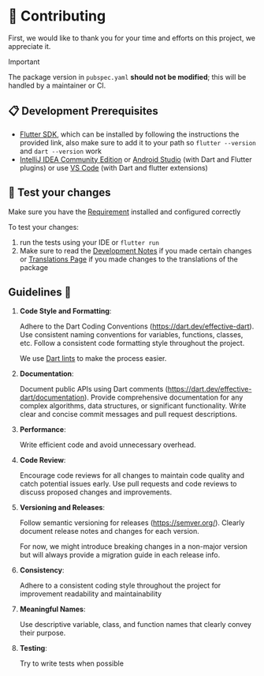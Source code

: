 # 🌱 Contributing

First, we would like to thank you for your time and efforts on this project, we appreciate it.

> [!IMPORTANT]
> The package version in `pubspec.yaml` **should not be modified**; this will be handled by a maintainer or CI.

## 📋 Development Prerequisites

- [Flutter SDK](https://docs.flutter.dev/get-started/install), which can be installed by following the instructions the
  provided link, also make sure to add it to your path so `flutter --version` and `dart --version` work
- [IntelliJ IDEA Community Edition](https://www.jetbrains.com/idea/download/)
  or [Android Studio](https://developer.android.com/studio) (with Dart and Flutter plugins) or
  use [VS Code](https://code.visualstudio.com/) (with Dart and flutter extensions)

## 🧪 Test your changes

Make sure you have the [Requirement](#-development-prerequisites) installed and configured correctly

To test your changes:

1. run the tests using your IDE or `flutter run`
2. Make sure to read the [Development Notes](#development-notes) if you made certain changes
   or [Translations Page](./doc/translation.md) if you made changes to the translations of the package

## Guidelines 📝

1. **Code Style and Formatting**:

   Adhere to the Dart Coding Conventions (https://dart.dev/effective-dart).
   Use consistent naming conventions for variables, functions, classes, etc.
   Follow a consistent code formatting style throughout the project.

   We use [Dart lints](https://dart.dev/tools/linter-rules) to make the process easier.

2. **Documentation**:

   Document public APIs using Dart comments (https://dart.dev/effective-dart/documentation).
   Provide comprehensive documentation for any complex algorithms, data structures, or significant functionality.
   Write clear and concise commit messages and pull request descriptions.

3. **Performance**:

   Write efficient code and avoid unnecessary overhead.

5. **Code Review**:

   Encourage code reviews for all changes to maintain code quality and catch potential issues early.
   Use pull requests and code reviews to discuss proposed changes and improvements.

6. **Versioning and Releases**:

   Follow semantic versioning for releases (https://semver.org/).
   Clearly document release notes and changes for each version.

   For now, we might introduce breaking changes in a non-major version but will always provide a migration
   guide in each release info.

7. **Consistency**:

   Adhere to a consistent coding style throughout the project for improvement readability and maintainability

8. **Meaningful Names**:

   Use descriptive variable, class, and function names that clearly convey their purpose.

9. **Testing**:

   Try to write tests when possible
